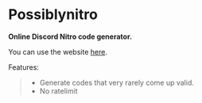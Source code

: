 # Possiblynitro
**Online Discord Nitro code generator.**

You can use the website [here](https://182exe.github.io/possiblynitro).

Features:
> - Generate codes that very rarely come up valid.
> - No ratelimit

